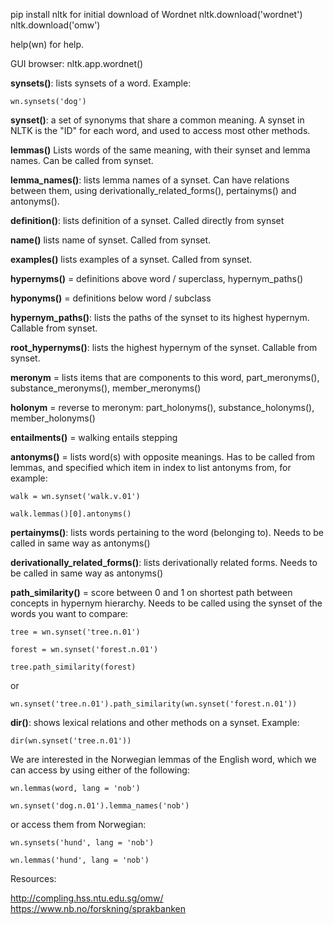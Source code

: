 pip install nltk
for initial download of Wordnet
nltk.download('wordnet')
nltk.download('omw')

help(wn) for help.

GUI browser:
nltk.app.wordnet()





**synsets()**: lists synsets of a word. Example: 


`wn.synsets('dog')` 


**synset()**: a set of synonyms that share a common meaning. A synset in NLTK is the "ID" for each word, and used to
access most other methods. 


**lemmas()** Lists words of the same meaning, with their synset and lemma names. Can be called from synset. 


**lemma_names()**: lists lemma names of a synset. 
Can have relations between them, using derivationally_related_forms(), pertainyms() and antonyms().


**definition()**: lists definition of a synset. Called directly from synset


**name()** lists name of synset. Called from synset.


**examples()** lists examples of a synset. Called from synset.


**hypernyms()** = definitions above word / superclass, hypernym_paths()


**hyponyms()** = definitions below word / subclass


**hypernym_paths()**: lists the paths of the synset to its highest hypernym. Callable from synset.


**root_hypernyms()**: lists the highest hypernym of the synset. Callable from synset. 


**meronym** = lists items that are components to this word, part_meronyms(), substance_meronyms(), member_meronyms()


**holonym** = reverse to meronym: part_holonyms(), substance_holonyms(), member_holonyms()


**entailments()** = walking entails stepping


**antonyms()** = lists word(s) with opposite meanings. Has to be called from lemmas, and specified which item in index
to list antonyms from, for example:


`walk = wn.synset('walk.v.01')
`

`walk.lemmas()[0].antonyms()
`

**pertainyms()**: lists words pertaining to the word (belonging to). Needs to be called in same way as antonyms()


**derivationally_related_forms()**: lists derivationally related forms. Needs to be called in same way as antonyms()


**path_similarity()** = score between 0 and 1 on shortest path between concepts in hypernym hierarchy. Needs to be called
using the synset of the words you want to compare:


`tree = wn.synset('tree.n.01')`


`forest = wn.synset('forest.n.01')
`


`tree.path_similarity(forest)
`


or


`
wn.synset('tree.n.01').path_similarity(wn.synset('forest.n.01'))
`


**dir()**: shows lexical relations and other methods on a synset. Example:


`dir(wn.synset('tree.n.01'))`




We are interested in the Norwegian lemmas of the English word, which we can access by using either of the following:


`wn.lemmas(word, lang = 'nob')
`

`wn.synset('dog.n.01').lemma_names('nob')
`


or access them from Norwegian:


`wn.synsets('hund', lang = 'nob')
`

`wn.lemmas('hund', lang = 'nob')
`

Resources:

http://compling.hss.ntu.edu.sg/omw/
https://www.nb.no/forskning/sprakbanken

